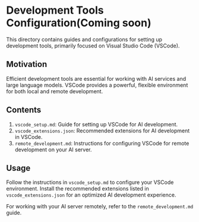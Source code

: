 # Development Tools Configuration(**Coming soon**)

This directory contains guides and configurations for setting up development tools, primarily focused on Visual Studio Code (VSCode).

## Motivation

Efficient development tools are essential for working with AI services and large language models. VSCode provides a powerful, flexible environment for both local and remote development.

## Contents

1. `vscode_setup.md`: Guide for setting up VSCode for AI development.
2. `vscode_extensions.json`: Recommended extensions for AI development in VSCode.
3. `remote_development.md`: Instructions for configuring VSCode for remote development on your AI server.

## Usage

Follow the instructions in `vscode_setup.md` to configure your VSCode environment. Install the recommended extensions listed in `vscode_extensions.json` for an optimized AI development experience.

For working with your AI server remotely, refer to the `remote_development.md` guide.
